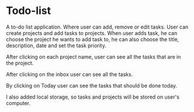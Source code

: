 # Todo-list
A to-do list application. Where user can add, remove or edit tasks. User can create projects and add tasks to projects. When user adds task, he can choose the project he wants to add task to, he can also choose the title, description, date and set the task priority. 

After clicking on each project name, user can see all the tasks that are in the project.

After clicking on the inbox user can see all the tasks.

By clicking on Today user can see the tasks that should be done today.

I also added local storage, so tasks and projects will be stored on user's computer.
